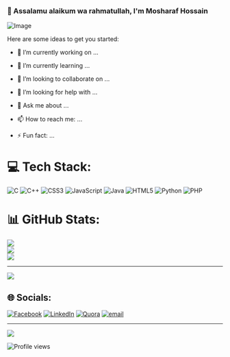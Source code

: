 ### 👋 Assalamu alaikum wa rahmatullah, I'm Mosharaf Hossain

![Image](https://github.com/user-attachments/assets/2c05143d-6896-4991-bef5-546d7341421d)



Here are some ideas to get you started:

- 🔭 I’m currently working on ...
- 🌱 I’m currently learning ...
- 👯 I’m looking to collaborate on ...
- 🤔 I’m looking for help with ...
- 💬 Ask me about ...
- 📫 How to reach me: ...

- ⚡ Fun fact: ...
  

# 💻 Tech Stack:
![C](https://img.shields.io/badge/c-%2300599C.svg?style=for-the-badge&logo=c&logoColor=white) ![C++](https://img.shields.io/badge/c++-%2300599C.svg?style=for-the-badge&logo=c%2B%2B&logoColor=white) ![CSS3](https://img.shields.io/badge/css3-%231572B6.svg?style=for-the-badge&logo=css3&logoColor=white) ![JavaScript](https://img.shields.io/badge/javascript-%23323330.svg?style=for-the-badge&logo=javascript&logoColor=%23F7DF1E) ![Java](https://img.shields.io/badge/java-%23ED8B00.svg?style=for-the-badge&logo=openjdk&logoColor=white) ![HTML5](https://img.shields.io/badge/html5-%23E34F26.svg?style=for-the-badge&logo=html5&logoColor=white) ![Python](https://img.shields.io/badge/python-3670A0?style=for-the-badge&logo=python&logoColor=ffdd54) ![PHP](https://img.shields.io/badge/php-%23777BB4.svg?style=for-the-badge&logo=php&logoColor=white)
# 📊 GitHub Stats:

![](https://github-readme-stats.vercel.app/api?username=MosharafMehedi&theme=dark&hide_border=false&include_all_commits=false&count_private=false)<br/>
![](https://nirzak-streak-stats.vercel.app/?user=MosharafMehedi&theme=dark&hide_border=false)<br/>
![](https://github-readme-stats.vercel.app/api/top-langs/?username=MosharafMehedi&theme=dark&hide_border=false&include_all_commits=false&count_private=false&layout=compact)

---
[![](https://visitcount.itsvg.in/api?id=MosharafMehedi&icon=0&color=0)](https://visitcount.itsvg.in)

<!-- Proudly created with GPRM ( https://gprm.itsvg.in ) -->

## 🌐 Socials:
[![Facebook](https://img.shields.io/badge/Facebook-%231877F2.svg?logo=Facebook&logoColor=white)](https://facebook.com/crystal.mosharaf/) [![LinkedIn](https://img.shields.io/badge/LinkedIn-%230077B5.svg?logo=linkedin&logoColor=white)](https://linkedin.com/in/mosharaf-hossain-102847277/) [![Quora](https://img.shields.io/badge/Quora-%23B92B27.svg?logo=Quora&logoColor=white)](https://quora.com/profile/https://www.quora.com/profile/Arafat-Hossain-653) [![email](https://img.shields.io/badge/Email-D14836?logo=gmail&logoColor=white)](mailto:mosharafhossain4701@gmail.com) 


<!-- Proudly created with GPRM ( https://gprm.itsvg.in ) -->

---
[![](https://visitcount.itsvg.in/api?id=MosharafMehedi&icon=0&color=0)](https://visitcount.itsvg.in)

<!-- Proudly created with GPRM ( https://gprm.itsvg.in ) --> 
![Profile views](https://visitor-badge.laobi.icu/badge?page_id=mosharafmehedi.mosharafmehedi&left_color=black&right_color=blue)

